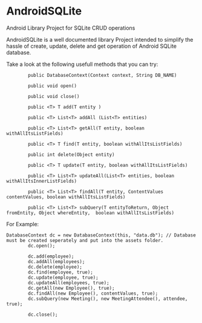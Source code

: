 AndroidSQLite
=============

Android Library Project for SQLite CRUD operations


AndroidSQLite is a well documented library Project intended to simplify the hassle of create, update, delete and 
get operation of Android SQLite database.

Take a look at the following usefull methods that you can try:

			public DatabaseContext(Context context, String DB_NAME)
			
			public void open()
			
			public void close()
			
			public <T> T add(T entity )
			
			public <T> List<T> addAll (List<T> entities)
			
			public <T> List<T> getAll(T entity, boolean withAllItsListFields)
			
			public <T> T find(T entity, boolean withAllItsListFields)
			
			public int delete(Object entity)
			
			public <T> T update(T entity, boolean withAllItsListFields)
			
			public <T> List<T> updateAll(List<T> entities, boolean withAllItsInnerListFields)
			
			public <T> List<T> findAll(T entity, ContentValues contentValues, boolean withAllItsListFields)	
			
			public <T> List<T> subQuery(T entityToReturn, Object fromEntity, Object whereEntity,  boolean withAllItsListFields)


For Example:

	DatabaseContext dc = new DatabaseContext(this, "data.db"); // Database must be created seperately and put into the assets folder.
			dc.open();
			
			dc.add(employee);
			dc.addAll(employees);
			dc.delete(employee);
			dc.find(employee, true);
			dc.update(employee, true);
			dc.updateAll(employees, true);
			dc.getAll(new Employee(), true);
			dc.findAll(new Employee(), contentValues, true);	
			dc.subQuery(new Meeting(), new MeetingAttendee(), attendee, true);
			
			dc.close();
					

